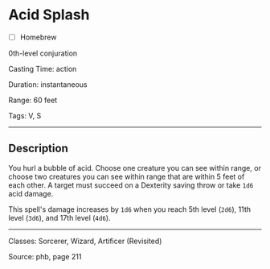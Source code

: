 # Acid Splash

- [ ] Homebrew

0th-level conjuration

Casting Time: action

Duration: instantaneous

Range: 60 feet

Tags: V, S

---

## Description
You hurl a bubble of acid. Choose one creature you can see within range, or choose two creatures you can see within range that are within 5 feet of each other. A target must succeed on a Dexterity saving throw or take `1d6` acid damage.

This spell's damage increases by `1d6` when you reach 5th level (`2d6`), 11th level (`3d6`), and 17th level (`4d6`).

---

Classes: Sorcerer, Wizard, Artificer (Revisited)

Source: phb, page 211

